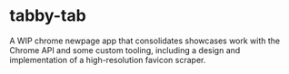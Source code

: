 # tabby-tab

A WIP chrome newpage app that consolidates showcases work with the Chrome API and some custom tooling, including a design and implementation of a high-resolution favicon scraper.
